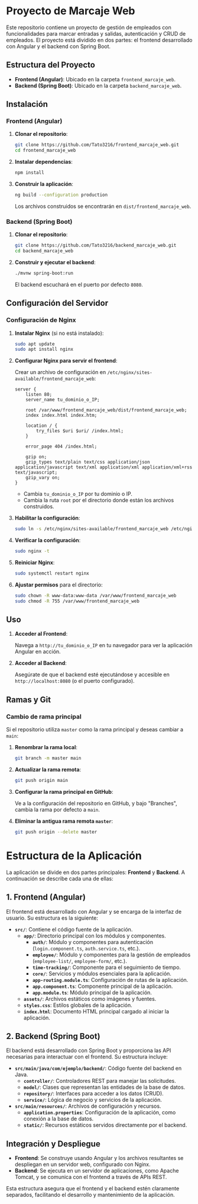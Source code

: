 # Proyecto de Marcaje Web

Este repositorio contiene un proyecto de gestión de empleados con funcionalidades para marcar entradas y salidas, autenticación y CRUD de empleados. El proyecto está dividido en dos partes: el frontend desarrollado con Angular y el backend con Spring Boot.

## Estructura del Proyecto

- **Frontend (Angular)**: Ubicado en la carpeta `frontend_marcaje_web`.
- **Backend (Spring Boot)**: Ubicado en la carpeta `backend_marcaje_web`.

## Instalación

### Frontend (Angular)

1. **Clonar el repositorio**:

    ```bash
    git clone https://github.com/Tato3216/frontend_marcaje_web.git
    cd frontend_marcaje_web
    ```

2. **Instalar dependencias**:

    ```bash
    npm install
    ```

3. **Construir la aplicación**:

    ```bash
    ng build --configuration production
    ```

   Los archivos construidos se encontrarán en `dist/frontend_marcaje_web`.

### Backend (Spring Boot)

1. **Clonar el repositorio**:

    ```bash
    git clone https://github.com/Tato3216/backend_marcaje_web.git
    cd backend_marcaje_web
    ```

2. **Construir y ejecutar el backend**:

    ```bash
    ./mvnw spring-boot:run
    ```

   El backend escuchará en el puerto por defecto `8080`.

## Configuración del Servidor

### Configuración de Nginx

1. **Instalar Nginx** (si no está instalado):

    ```bash
    sudo apt update
    sudo apt install nginx
    ```

2. **Configurar Nginx para servir el frontend**:

    Crear un archivo de configuración en `/etc/nginx/sites-available/frontend_marcaje_web`:

    ```nginx
    server {
        listen 80;
        server_name tu_dominio_o_IP;

        root /var/www/frontend_marcaje_web/dist/frontend_marcaje_web;
        index index.html index.htm;

        location / {
            try_files $uri $uri/ /index.html;
        }

        error_page 404 /index.html;

        gzip on;
        gzip_types text/plain text/css application/json application/javascript text/xml application/xml application/xml+rss text/javascript;
        gzip_vary on;
    }
    ```

    - Cambia `tu_dominio_o_IP` por tu dominio o IP.
    - Cambia la ruta `root` por el directorio donde están los archivos construidos.

3. **Habilitar la configuración**:

    ```bash
    sudo ln -s /etc/nginx/sites-available/frontend_marcaje_web /etc/nginx/sites-enabled/
    ```

4. **Verificar la configuración**:

    ```bash
    sudo nginx -t
    ```

5. **Reiniciar Nginx**:

    ```bash
    sudo systemctl restart nginx
    ```

6. **Ajustar permisos** para el directorio:

    ```bash
    sudo chown -R www-data:www-data /var/www/frontend_marcaje_web
    sudo chmod -R 755 /var/www/frontend_marcaje_web
    ```

## Uso

1. **Acceder al Frontend**:

   Navega a `http://tu_dominio_o_IP` en tu navegador para ver la aplicación Angular en acción.

2. **Acceder al Backend**:

   Asegúrate de que el backend esté ejecutándose y accesible en `http://localhost:8080` (o el puerto configurado).

## Ramas y Git

### Cambio de rama principal

Si el repositorio utiliza `master` como la rama principal y deseas cambiar a `main`:

1. **Renombrar la rama local**:

    ```bash
    git branch -m master main
    ```

2. **Actualizar la rama remota**:

    ```bash
    git push origin main
    ```

3. **Configurar la rama principal en GitHub**:
   
   Ve a la configuración del repositorio en GitHub, y bajo "Branches", cambia la rama por defecto a `main`.

4. **Eliminar la antigua rama remota `master`**:

    ```bash
    git push origin --delete master
    ```

# Estructura de la Aplicación

La aplicación se divide en dos partes principales: **Frontend** y **Backend**. A continuación se describe cada una de ellas:

## 1. Frontend (Angular)

El frontend está desarrollado con Angular y se encarga de la interfaz de usuario. Su estructura es la siguiente:

- **`src/`**: Contiene el código fuente de la aplicación.
  - **`app/`**: Directorio principal con los módulos y componentes.
    - **`auth/`**: Módulo y componentes para autenticación (`login.component.ts`, `auth.service.ts`, etc.).
    - **`employee/`**: Módulo y componentes para la gestión de empleados (`employee-list/`, `employee-form/`, etc.).
    - **`time-tracking/`**: Componente para el seguimiento de tiempo.
    - **`core/`**: Servicios y módulos esenciales para la aplicación.
    - **`app-routing.module.ts`**: Configuración de rutas de la aplicación.
    - **`app.component.ts`**: Componente principal de la aplicación.
    - **`app.module.ts`**: Módulo principal de la aplicación.
  - **`assets/`**: Archivos estáticos como imágenes y fuentes.
  - **`styles.css`**: Estilos globales de la aplicación.
  - **`index.html`**: Documento HTML principal cargado al iniciar la aplicación.

## 2. Backend (Spring Boot)

El backend está desarrollado con Spring Boot y proporciona las API necesarias para interactuar con el frontend. Su estructura incluye:

- **`src/main/java/com/ejemplo/backend/`**: Código fuente del backend en Java.
  - **`controller/`**: Controladores REST para manejar las solicitudes.
  - **`model/`**: Clases que representan las entidades de la base de datos.
  - **`repository/`**: Interfaces para acceder a los datos (CRUD).
  - **`service/`**: Lógica de negocio y servicios de la aplicación.
- **`src/main/resources/`**: Archivos de configuración y recursos.
  - **`application.properties`**: Configuración de la aplicación, como conexión a la base de datos.
  - **`static/`**: Recursos estáticos servidos directamente por el backend.

## Integración y Despliegue

- **Frontend**: Se construye usando Angular y los archivos resultantes se despliegan en un servidor web, configurado con Nginx.
- **Backend**: Se ejecuta en un servidor de aplicaciones, como Apache Tomcat, y se comunica con el frontend a través de APIs REST.

Esta estructura asegura que el frontend y el backend estén claramente separados, facilitando el desarrollo y mantenimiento de la aplicación.

